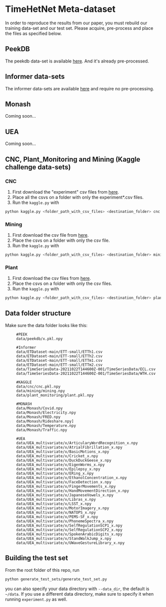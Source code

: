 # TimeHetNet Meta-dataset
In order to reproduce the results from our paper, you must rebuild our training data-set and our test set. Please acquire, pre-process and place the files as specified below.

## PeekDB
The peekdb data-set is available [here](https://github.com/RafaelDrumond/PeekDB/tree/master/TimeHetNet). And it's already pre-processed.

## Informer data-sets
The informer data-sets are available [here](https://github.com/zhouhaoyi/Informer2020) and require no pre-processing.

## Monash
Coming soon...

## UEA
Coming soon...

## CNC, Plant_Monitoring and Mining (Kaggle challenge data-sets)
### CNC

1. First download the "experiment" csv files from [here](https://www.kaggle.com/datasets/shasun/tool-wear-detection-in-cnc-mill/download).
2. Place all the csvs on a folder with only the experiment*.csv files.
3. Run the ```kaggle.py``` with
```bash
python kaggle.py <folder_path_with_csv_files> <destination_folder> cnc
```

### Mining

1. First download the csv file from [here](https://www.kaggle.com/datasets/edumagalhaes/quality-prediction-in-a-mining-process/download).
2. Place the csvs on a folder with only the csv file.
3. Run the ```kaggle.py``` with
```bash
python kaggle.py <folder_path_with_csv_files> <destination_folder> mining
```

### Plant

1. First download the csv files from [here](https://www.kaggle.com/datasets/inIT-OWL/production-plant-data-for-condition-monitoring/download).
2. Place the csvs on a folder with only the csv files.
3. Run the ```kaggle.py``` with
```bash
python kaggle.py <folder_path_with_csv_files> <destination_folder> plant
```



## Data folder structure

Make sure the data folder looks like this:

```
     #PEEK
     data/peekdb/x.pkl.npy

     #Informer
     data/ETDataset-main/ETT-small/ETTh1.csv
     data/ETDataset-main/ETT-small/ETTh2.csv
     data/ETDataset-main/ETT-small/ETTm1.csv
     data/ETDataset-main/ETT-small/ETTm2.csv
     data/TimeSeriesData-20211022T144600Z-001/TimeSeriesData/ECL.csv
     data/TimeSeriesData-20211022T144600Z-001/TimeSeriesData/WTH.csv

     #KAGGLE
     data/cnc/cnc.pkl.npy
     data/mining/mining.npy
     data/plant_monitoring/plant.pkl.npy
     
     #MONASH
     data/Monash/Covid.npy
     data/Monash/Electricity.npy
     data/Monash/FRED.npy
     data/Monash/Rideshare.npy]
     data/Monash/Temperature.npy
     data/Monash/Traffic.npy
     
     #UEA
     data/UEA_multivariate/x/ArticularyWordRecognition_x.npy
     data/UEA_multivariate/x/AtrialFibrillation_x.npy
     data/UEA_multivariate/x/BasicMotions_x.npy
     data/UEA_multivariate/x/Cricket_x.npy
     data/UEA_multivariate/x/DuckDuckGeese_x.npy
     data/UEA_multivariate/x/EigenWorms_x.npy
     data/UEA_multivariate/x/Epilepsy_x.npy
     data/UEA_multivariate/x/ERing_x.npy
     data/UEA_multivariate/x/EthanolConcentration_x.npy
     data/UEA_multivariate/x/FaceDetection_x.npy
     data/UEA_multivariate/x/FingerMovements_x.npy
     data/UEA_multivariate/x/HandMovementDirection_x.npy
     data/UEA_multivariate/x/JapaneseVowels_x.npy
     data/UEA_multivariate/x/Libras_x.npy
     data/UEA_multivariate/x/LSST_x.npy
     data/UEA_multivariate/x/MotorImagery_x.npy
     data/UEA_multivariate/x/NATOPS_x.npy
     data/UEA_multivariate/x/PEMS-SF_x.npy
     data/UEA_multivariate/x/PhonemeSpectra_x.npy
     data/UEA_multivariate/x/SelfRegulationSCP1_x.npy
     data/UEA_multivariate/x/SelfRegulationSCP2_x.npy
     data/UEA_multivariate/x/SpokenArabicDigits_x.npy
     data/UEA_multivariate/x/StandWalkJump_x.npy
     data/UEA_multivariate/x/UWaveGestureLibrary_x.npy
```

## Building the test set
From the root folder of this repo, run
```bash
python generate_test_sets/generate_test_set.py
```

you can also specify your data directory with ``--data_dir``, the default is `~/data`. If you use a different data directory, make sure to specify it when running `experiment.py` as well.
